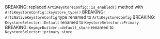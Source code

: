BREAKING: replaced `ArtiKeystoreConfig::is_enabled()` method with `ArtiKeystoreConfig::keystore_type()`
BREAKING: `ArtiNativeKeystoreConfig` type renamed to `ArtiKeystoreConfig`
BREAKING: `KeystoreSelector::Default` renamed to  `KeystoreSelector::Primary`
BREAKING: `KeymgrBuilder::default_store` renamed to `KeystoreSelector::primary_store`
